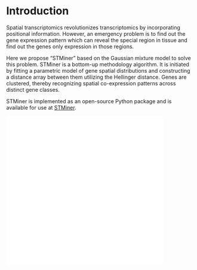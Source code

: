# Introduction

Spatial transcriptomics revolutionizes transcriptomics by incorporating positional information. However, an emergency problem is to find out the gene expression pattern which can reveal the special region in tissue and find out the genes only expression in those regions. 

 Here we propose “STMiner” based on the Gaussian mixture model to solve this problem. STMiner is a bottom-up methodology algorithm. It is initiated by fitting a parametric model of gene spatial distributions and constructing a distance array between them utilizing the Hellinger distance. Genes are clustered, thereby recognizing spatial co-expression patterns across distinct gene classes.

STMiner is implemented as an open-source Python package and is available for use at [STMiner](https://github.com/PSSUN/STMiner).

<div>
    <iframe allowtransparency="yes" frameborder="0" width="420" height="400" src="../_static/mds.html"/>
</div>
